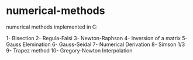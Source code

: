 # numerical-methods
numerical methods implemented in C:

1- Bisection
2- Regula-Falsi
3- Newton-Raphson
4- Inversion of a matrix
5- Gauss Elemination
6- Gauss-Seidal
7- Numerical Derivation
8- Simson 1/3
9- Trapez method
10- Gregory-Newton Interpolation
